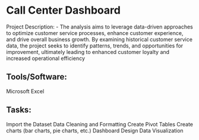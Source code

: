 # Call Center Dashboard

Project Description: - The analysis aims to leverage data-driven approaches to optimize customer service processes, enhance customer experience, and drive overall business growth. By examining historical customer service data, the project seeks to identify patterns, trends, and opportunities for improvement, ultimately leading to enhanced customer loyalty and increased operational efficiency

## Tools/Software:

Microsoft Excel 

## Tasks:
Import the Dataset
Data Cleaning and Formatting
Create Pivot Tables
Create charts (bar charts, pie charts, etc.)
Dashboard Design
Data Visualization

